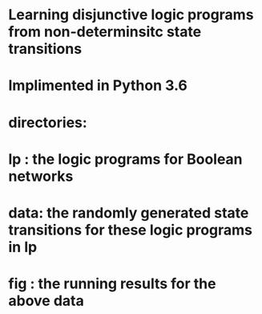 # Learning disjunctive logic programs from non-determinsitc state transitions
# Implimented in Python 3.6
# directories:
#   lp  : the logic programs for Boolean networks
#   data: the randomly generated state transitions for these logic programs in lp
#   fig : the running results for the above data  
